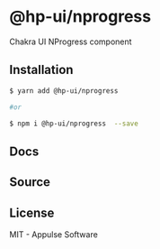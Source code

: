 # @hp-ui/nprogress

Chakra UI NProgress component

## Installation

```sh
$ yarn add @hp-ui/nprogress

#or

$ npm i @hp-ui/nprogress  --save
```

## Docs


## Source



## License

MIT - Appulse Software
